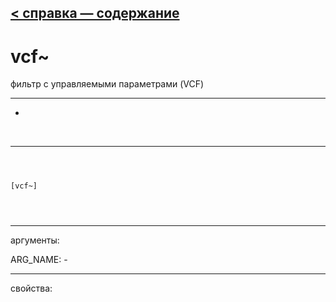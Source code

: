 [< справка — содержание](ceammc_lib.html)
---

# vcf~


фильтр с управляемыми параметрами (VCF)

---

-
<br>


---


```



[vcf~]


            
```

---
аргументы:

ARG_NAME: -<br>

---
свойства:



